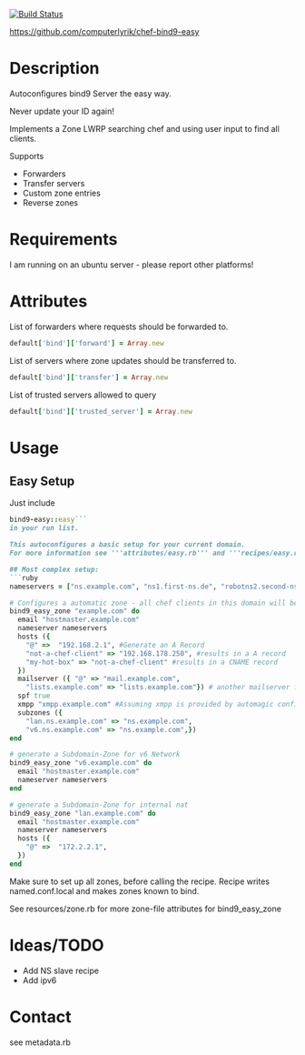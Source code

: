 
[![Build Status](https://travis-ci.org/computerlyrik/chef-bind9-easy.png)](https://travis-ci.org/computerlyrik/chef-bind9-easy)

https://github.com/computerlyrik/chef-bind9-easy


# Description
Autoconfigures bind9 Server the easy way.

Never update your ID again!

Implements a Zone LWRP searching chef and using user input to find all clients.

Supports
- Forwarders
- Transfer servers
- Custom zone entries
- Reverse zones

# Requirements
I am running on an ubuntu server - please report other platforms!

# Attributes

List of forwarders where requests should be forwarded to.
```ruby
default['bind']['forward'] = Array.new
```

List of servers where zone updates should be transferred to.
```ruby
default['bind']['transfer'] = Array.new
```

List of trusted servers allowed to query
```ruby
default['bind']['trusted_server'] = Array.new
```

# Usage
## Easy Setup
Just include 
```ruby
bind9-easy::easy```
in your run list.

This autoconfigures a basic setup for your current domain.
For more information see '''attributes/easy.rb''' and '''recipes/easy.rb'''

## Most complex setup:
```ruby
nameservers = ["ns.example.com", "ns1.first-ns.de", "robotns2.second-ns.de", "robotns3.second-ns.com" ]

# Configures a automatic zone - all chef clients in this domain will be added magically
bind9_easy_zone "example.com" do 
  email "hostmaster.example.com"
  nameserver nameservers
  hosts ({
    "@" =>  "192.168.2.1", #Generate an A Record
    "not-a-chef-client" => "192.168.178.250", #results in a A record
    "my-hot-box" => "not-a-chef-client" #results in a CNAME record
  })
  mailserver ({ "@" => "mail.example.com",
    "lists.example.com" => "lists.example.com"}) # another mailserver for subdomain
  spf true
  xmpp "xmpp.example.com" #Assuming xmpp is provided by automagic configuration
  subzones ({
    "lan.ns.example.com" => "ns.example.com",
    "v6.ns.example.com" => "ns.example.com",})
end

# generate a Subdomain-Zone for v6 Network
bind9_easy_zone "v6.example.com" do
  email "hostmaster.example.com"
  nameserver nameservers
end

# generate a Subdomain-Zone for internal nat
bind9_easy_zone "lan.example.com" do
  email "hostmaster.example.com"
  nameserver nameservers
  hosts ({
    "@" =>  "172.2.2.1",
  })
end
```

Make sure to set up all zones, before calling the recipe.
Recipe writes named.conf.local and makes zones known to bind.

See resources/zone.rb for more zone-file attributes for bind9_easy_zone

# Ideas/TODO
- Add NS slave recipe
- Add ipv6

# Contact 
see metadata.rb

